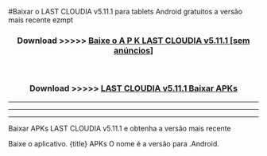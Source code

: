 #Baixar o LAST CLOUDIA v5.11.1  para tablets Android gratuitos a versão mais recente ezmpt


<div align="center">
<h3>Download >>>>> <a href="https://pt-web.web.app/?pt= LAST CLOUDIA v5.11.1">Baixe o A P K LAST CLOUDIA v5.11.1 [sem anúncios]</a></h3><br>

<h3>Download >>>>> <a href="https://pt-web.web.app/?pt= LAST CLOUDIA v5.11.1">LAST CLOUDIA v5.11.1 Baixar APKs</a></h3>
</div>

----------------------------------------------------------

----------------------------------------------------------

----------------------------------------------------------

Baixar APKs LAST CLOUDIA v5.11.1 e obtenha a versão mais recente

Baixe o aplicativo. {title} APKs O nome é a versão para .Android.


